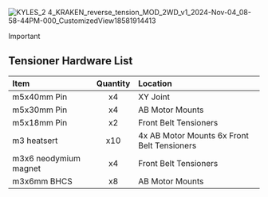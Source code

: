 
![KYLES_2 4_KRAKEN_reverse_tension_MOD_2WD_v1_2024-Nov-04_08-58-44PM-000_CustomizedView18581914413](https://github.com/user-attachments/assets/338d9fc6-fb99-447e-a1f2-8b0a6ac498a9)

>[!important]
> ## Tensioner Hardware List

 
| Item              | Quantity |   Location | 
| :---------------- | :------: |  :------ | 
| m5x40mm Pin       |   x4   |  XY Joint |
| m5x30mm Pin       |   x4   |  AB Motor Mounts |
| m5x18mm Pin       |   x2   |  Front Belt Tensioners| 
| m3 heatsert       |   x10   |  4x AB Motor Mounts 6x Front Belt Tensioners |
| m3x6 neodymium magnet      |   x4   | Front Belt Tensioners | 
| m3x6mm BHCS |  x8 | AB Motor Mounts |




